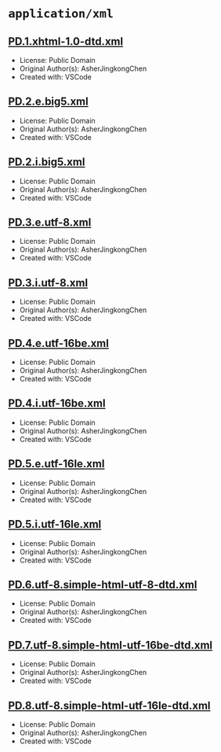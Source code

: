 # `application/xml`

## [PD.1.xhtml-1.0-dtd.xml](../files/PD.1.xhtml-1.0-dtd.xml)

- License: Public Domain
- Original Author(s): AsherJingkongChen
- Created with: VSCode

## [PD.2.e.big5.xml](../files/PD.2.e.big5.xml)

- License: Public Domain
- Original Author(s): AsherJingkongChen
- Created with: VSCode

## [PD.2.i.big5.xml](../files/PD.2.i.big5.xml)

- License: Public Domain
- Original Author(s): AsherJingkongChen
- Created with: VSCode

## [PD.3.e.utf-8.xml](../files/PD.3.e.utf-8.xml)

- License: Public Domain
- Original Author(s): AsherJingkongChen
- Created with: VSCode

## [PD.3.i.utf-8.xml](../files/PD.3.i.utf-8.xml)

- License: Public Domain
- Original Author(s): AsherJingkongChen
- Created with: VSCode

## [PD.4.e.utf-16be.xml](../files/PD.4.e.utf-16be.xml)

- License: Public Domain
- Original Author(s): AsherJingkongChen
- Created with: VSCode

## [PD.4.i.utf-16be.xml](../files/PD.4.i.utf-16be.xml)

- License: Public Domain
- Original Author(s): AsherJingkongChen
- Created with: VSCode

## [PD.5.e.utf-16le.xml](../files/PD.5.e.utf-16le.xml)

- License: Public Domain
- Original Author(s): AsherJingkongChen
- Created with: VSCode

## [PD.5.i.utf-16le.xml](../files/PD.5.i.utf-16le.xml)

- License: Public Domain
- Original Author(s): AsherJingkongChen
- Created with: VSCode

## [PD.6.utf-8.simple-html-utf-8-dtd.xml](../files/PD.6.utf-8.simple-html-utf-8-dtd.xml)

- License: Public Domain
- Original Author(s): AsherJingkongChen
- Created with: VSCode

## [PD.7.utf-8.simple-html-utf-16be-dtd.xml](../files/PD.7.utf-8.simple-html-utf-16be-dtd.xml)

- License: Public Domain
- Original Author(s): AsherJingkongChen
- Created with: VSCode

## [PD.8.utf-8.simple-html-utf-16le-dtd.xml](../files/PD.8.utf-8.simple-html-utf-16le-dtd.xml)

- License: Public Domain
- Original Author(s): AsherJingkongChen
- Created with: VSCode
